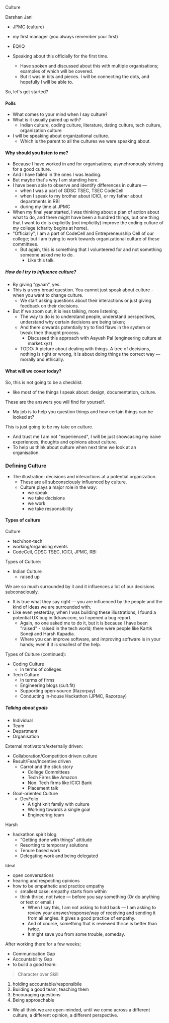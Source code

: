 Culture

Darshan Jani
- JPMC (culture)
- my first manager (you always remember your first)
- EQ/IQ

- Speaking about this officially for the first time.
    - Have spoken and discussed about this with multiple organisations; examples of which will be covered.
    - But it was in bits and pieces. I will be connecting the dots, and hopefully I will be able to.

So, let's get started?

#### Polls

- What comes to your mind when I say culture?
- What is it usually paired up with?
    - Indian culture, coding culture, literature, dating culture, tech culture, organization culture
- I will be speaking about organizational culture. 
    - Which is the parent to all the cultures we were speaking about.

#### Why should you listen to me?

- Because I have worked in and for organisations; asynchronously striving for a good culture.
- And I have failed in the ones I was leading. 
- But maybe that's why I am standing here.
- I have been able to observe and identify differences in culture — 
    - when I was a part of GDSC TSEC, TSEC CodeCell
    - when I speak to my brother about ICICI, or my father about departments in RBI
    - during my time at JPMC
- When my final year started, I was thinking about a plan of action about what to do, and there might have been a hundred things, but one thing that I want to do is explicitly (not implicitly) improve the coding culture of my college (charity begins at home).
- "Officially", I am a part of CodeCell and Entrepreneurship Cell of our college; but I am trying to work towards organizational culture of these committees.
    - But again, this is something that I volunteered for and not something someone asked me to do.
        - Like this talk. 

##### How do I try to influence culture?

- By giving "gyaan", yes.
- This is a very broad question. You cannot just speak about culture - when you want to change culture.
    - We start asking questions about their interactions or just giving feedback on their decisions. 
- But if we zoom out, it is less talking, more listening.
    - The way to do is to understand people, understand perspectives, understand why certain decisions are being taken;
    - And there onwards potentially try to find flaws in the system or tweak their thought process.
        - Discussed this approach with Aayush Pal (engineering culture at market.xyz)
    - TODO: A picture about dealing with things. A tree of decisions, nothing is right or wrong, it is about doing things the correct way — morally and ethically.

#### What will we cover today?

So, this is not going to be a checklist.
- like most of the things I speak about: design, documentation, culture.

These are the answers you will find for yourself. 
- My job is to help you question things and how certain things can be looked at?

This is just going to be my take on culture. 
- And trust me I am not "experienced", I will be just showcasing my naive experiences, thoughts and opinions about culture. 
- To help us think about culture when next time we look at an organisation.

### Defining Culture

- The illustration: decisions and interactions at a potential organization.
    - These are all subconsciously influenced by culture. 
    - Culture plays a major role in the way:
        - we speak
        - we take decisions
        - we work
        - we take responsibility 

#### Types of culture

Culture
- tech/non-tech
- working/organising events
- CodeCell, GDSC TSEC, ICICI, JPMC, RBI

Types of Culture:
- Indian Culture
    - raised up

We are so much surrounded by it and it influences a lot of our decisions subconsciously.
- It is true what they say right — you are influenced by the people and the kind of ideas we are surrounded with.  
- Like even yesterday, when I was building these illustrations, I found a potential UX bug in tldraw.com, so I opened a bug report.
    - Again, no one asked me to do it, but it is because I have been "raised" - raised in the tech world; there were people like Kartik Soneji and Harsh Kapadia.
    - Where you can improve software, and improving software is in your hands; even if it is smallest of the help.

Types of Culture (continued):
- Coding Culture
    - In terms of colleges 
- Tech Culture
    - In terms of firms
    - Engineering blogs (cult.fit)
    - Supporting open-source (Razorpay)
    - Conducting in-house Hackathon (JPMC, Razorpay)

##### Talking about goals

- Individual
- Team
- Department
- Organisation

External motivators/externally driven:
- Collaboration/Competition driven culture
- Result/Fear/Incentive driven
    - Carrot and the stick story
        - College Committees
        - Tech Firms like Amazon
        - Non. Tech firms like ICICI Bank 
        - Placement talk
- Goal-oriented Culture
    - DevFolio
        - A tight knit family with culture
        - Working towards a single goal
        - Engineering team

Harsh
- hackathon spirit blog
    - "Getting done with things" attitude
    - Resorting to temporary solutions 
    - Tenure based work
    - Delegating work and being delegated

Ideal
- open conversations
- hearing and respecting opinions 
- how to be empathetic and practice empathy
    - smallest case: empathy starts from within
    - think thrice, not twice — before you say something (Or do anything or text or email.) 
        - When I say this, I am not asking to hold back — I am asking to review your answer/response/way of receiving and sending it from all angles. It gives a good practice of empathy. 
        - And of course, something that is reviewed thrice is better than twice. 
        - It might save you from some trouble, someday.

After working there for a few weeks;
- Communication Gap
- Accountability Gap
- to build a good team:

> Character over Skill

1. holding accountable/responsibile
2. Building a good team, teaching them
3. Encouraging questions
4. Being approachable

- We all think we are open-minded, until we come across a different culture, a different opinion, a different perspective.